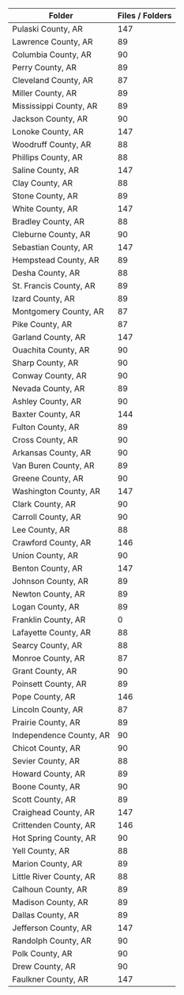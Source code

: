 | Folder                  |   Files / Folders |
|-------------------------|-------------------|
| Pulaski County, AR      |               147 |
| Lawrence County, AR     |                89 |
| Columbia County, AR     |                90 |
| Perry County, AR        |                89 |
| Cleveland County, AR    |                87 |
| Miller County, AR       |                89 |
| Mississippi County, AR  |                89 |
| Jackson County, AR      |                90 |
| Lonoke County, AR       |               147 |
| Woodruff County, AR     |                88 |
| Phillips County, AR     |                88 |
| Saline County, AR       |               147 |
| Clay County, AR         |                88 |
| Stone County, AR        |                89 |
| White County, AR        |               147 |
| Bradley County, AR      |                88 |
| Cleburne County, AR     |                90 |
| Sebastian County, AR    |               147 |
| Hempstead County, AR    |                89 |
| Desha County, AR        |                88 |
| St. Francis County, AR  |                89 |
| Izard County, AR        |                89 |
| Montgomery County, AR   |                87 |
| Pike County, AR         |                87 |
| Garland County, AR      |               147 |
| Ouachita County, AR     |                90 |
| Sharp County, AR        |                90 |
| Conway County, AR       |                90 |
| Nevada County, AR       |                89 |
| Ashley County, AR       |                90 |
| Baxter County, AR       |               144 |
| Fulton County, AR       |                89 |
| Cross County, AR        |                90 |
| Arkansas County, AR     |                90 |
| Van Buren County, AR    |                89 |
| Greene County, AR       |                90 |
| Washington County, AR   |               147 |
| Clark County, AR        |                90 |
| Carroll County, AR      |                90 |
| Lee County, AR          |                88 |
| Crawford County, AR     |               146 |
| Union County, AR        |                90 |
| Benton County, AR       |               147 |
| Johnson County, AR      |                89 |
| Newton County, AR       |                89 |
| Logan County, AR        |                89 |
| Franklin County, AR     |                 0 |
| Lafayette County, AR    |                88 |
| Searcy County, AR       |                88 |
| Monroe County, AR       |                87 |
| Grant County, AR        |                90 |
| Poinsett County, AR     |                89 |
| Pope County, AR         |               146 |
| Lincoln County, AR      |                87 |
| Prairie County, AR      |                89 |
| Independence County, AR |                90 |
| Chicot County, AR       |                90 |
| Sevier County, AR       |                88 |
| Howard County, AR       |                89 |
| Boone County, AR        |                90 |
| Scott County, AR        |                89 |
| Craighead County, AR    |               147 |
| Crittenden County, AR   |               146 |
| Hot Spring County, AR   |                90 |
| Yell County, AR         |                88 |
| Marion County, AR       |                89 |
| Little River County, AR |                88 |
| Calhoun County, AR      |                89 |
| Madison County, AR      |                89 |
| Dallas County, AR       |                89 |
| Jefferson County, AR    |               147 |
| Randolph County, AR     |                90 |
| Polk County, AR         |                90 |
| Drew County, AR         |                90 |
| Faulkner County, AR     |               147 |